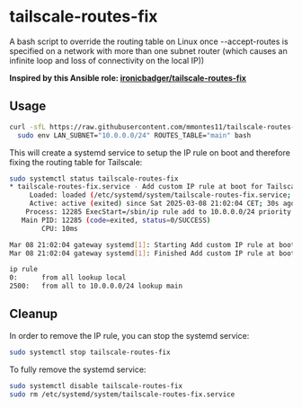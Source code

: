 # tailscale-routes-fix

A bash script to override the routing table on Linux once --accept-routes is specified on a network with more than one subnet router (which causes an infinite loop and loss of connectivity on the local IP))

__Inspired by this Ansible role: [ironicbadger/tailscale-routes-fix](https://github.com/ironicbadger/tailscale-routes-fix)__

## Usage

```bash
curl -sfL https://raw.githubusercontent.com/mmontes11/tailscale-routes-fix/main/tailscale-routes-fix.sh | \
  sudo env LAN_SUBNET="10.0.0.0/24" ROUTES_TABLE="main" bash
```

This will create a systemd service to setup the IP rule on boot and therefore fixing the routing table for Tailscale:

```bash
sudo systemctl status tailscale-routes-fix
* tailscale-routes-fix.service - Add custom IP rule at boot for Tailscale
     Loaded: loaded (/etc/systemd/system/tailscale-routes-fix.service; enabled; vendor preset: enabled)
     Active: active (exited) since Sat 2025-03-08 21:02:04 CET; 30s ago
    Process: 12285 ExecStart=/sbin/ip rule add to 10.0.0.0/24 priority 2500 lookup main (code=exited, sta>
   Main PID: 12285 (code=exited, status=0/SUCCESS)
        CPU: 10ms

Mar 08 21:02:04 gateway systemd[1]: Starting Add custom IP rule at boot for Tailscale...
Mar 08 21:02:04 gateway systemd[1]: Finished Add custom IP rule at boot for Tailscale.

ip rule
0:      from all lookup local
2500:   from all to 10.0.0.0/24 lookup main
```

## Cleanup

In order to remove the IP rule, you can stop the systemd service:

```bash
sudo systemctl stop tailscale-routes-fix
```

To fully remove the systemd service:

```bash
sudo systemctl disable tailscale-routes-fix
sudo rm /etc/systemd/system/tailscale-routes-fix.service
```